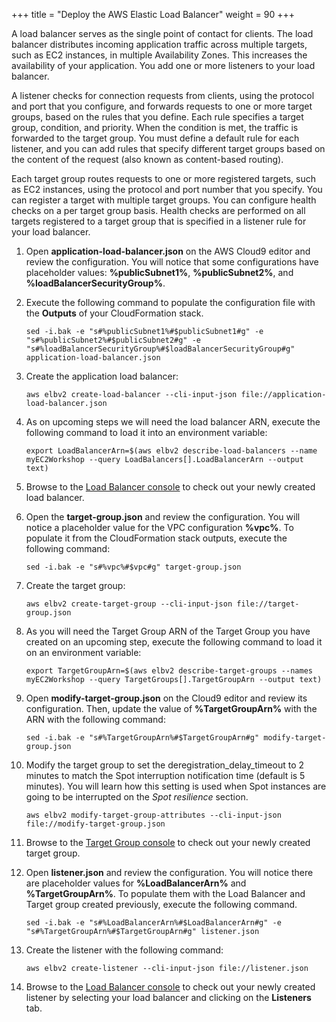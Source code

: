+++
title = "Deploy the AWS Elastic Load Balancer"
weight = 90
+++

A load balancer serves as the single point of contact for clients. The load balancer distributes incoming application traffic across multiple targets, such as EC2 instances, in multiple Availability Zones. This increases the availability of your application. You add one or more listeners to your load balancer.

A listener checks for connection requests from clients, using the protocol and port that you configure, and forwards requests to one or more target groups, based on the rules that you define. Each rule specifies a target group, condition, and priority. When the condition is met, the traffic is forwarded to the target group. You must define a default rule for each listener, and you can add rules that specify different target groups based on the content of the request (also known as content-based routing).

Each target group routes requests to one or more registered targets, such as EC2 instances, using the protocol and port number that you specify. You can register a target with multiple target groups. You can configure health checks on a per target group basis. Health checks are performed on all targets registered to a target group that is specified in a listener rule for your load balancer.

1. Open **application-load-balancer.json** on the AWS Cloud9 editor and review the configuration. You will notice that some configurations have placeholder values: **%publicSubnet1%**, **%publicSubnet2%**, and **%loadBalancerSecurityGroup%**. 

1. Execute the following command to populate the configuration file with the **Outputs** of your CloudFormation stack. 
	```
	sed -i.bak -e "s#%publicSubnet1%#$publicSubnet1#g" -e "s#%publicSubnet2%#$publicSubnet2#g" -e "s#%loadBalancerSecurityGroup%#$loadBalancerSecurityGroup#g" application-load-balancer.json
	```

1. Create the application load balancer:

	```
	aws elbv2 create-load-balancer --cli-input-json file://application-load-balancer.json
	```

1. As on upcoming steps we will need the load balancer ARN, execute the following command to load it into an environment variable:
	```
	export LoadBalancerArn=$(aws elbv2 describe-load-balancers --name myEC2Workshop --query LoadBalancers[].LoadBalancerArn --output text)
	```

1. Browse to the [Load Balancer console](https://console.aws.amazon.com/ec2/v2/home#LoadBalancers:sort=loadBalancerName) to check out your newly created load balancer.

1. 	Open the **target-group.json** and review the configuration. You will notice a placeholder value for the VPC configuration **%vpc%**. To populate it from the CloudFormation stack outputs, execute the following command:
	```
	sed -i.bak -e "s#%vpc%#$vpc#g" target-group.json
	```

1. Create the target group:

	```
	aws elbv2 create-target-group --cli-input-json file://target-group.json
	```

1. As you will need the Target Group ARN of the Target Group you have created on an upcoming step, execute the following command to load it on an environment variable:
	```
	export TargetGroupArn=$(aws elbv2 describe-target-groups --names myEC2Workshop --query TargetGroups[].TargetGroupArn --output text)
	```
1. Open **modify-target-group.json** on the Cloud9 editor and review its configuration. Then, update the value of **%TargetGroupArn%** with the ARN with the following command:  
	```
	sed -i.bak -e "s#%TargetGroupArn%#$TargetGroupArn#g" modify-target-group.json
	```

1. Modify the target group to set the deregistration_delay_timeout to 2 minutes to match the Spot interruption notification time (default is 5 minutes). You will learn how this setting is used when Spot instances are going to be interrupted on the *Spot resilience* section.

	```
	aws elbv2 modify-target-group-attributes --cli-input-json file://modify-target-group.json
	```

1. Browse to the [Target Group console](https://console.aws.amazon.com/ec2/v2/home#TargetGroups:sort=targetGroupName) to check out your newly created target group.

1. Open **listener.json** and review the configuration. You will notice there are placeholder values for **%LoadBalancerArn%** and **%TargetGroupArn%**. To populate them with the Load Balancer and Target group created previously, execute the following command.
	```
	sed -i.bak -e "s#%LoadBalancerArn%#$LoadBalancerArn#g" -e "s#%TargetGroupArn%#$TargetGroupArn#g" listener.json
	```

1. Create the listener with the following command:

	```
	aws elbv2 create-listener --cli-input-json file://listener.json
	```

1. Browse to the [Load Balancer console](https://console.aws.amazon.com/ec2/v2/home#LoadBalancers:sort=loadBalancerName) to check out your newly created listener by selecting your load balancer and clicking on the **Listeners** tab.
